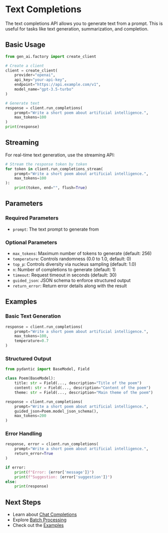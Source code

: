 # Text Completions

The text completions API allows you to generate text from a prompt. This is useful for tasks like text generation, summarization, and completion.

## Basic Usage

```python
from gen_ai.factory import create_client

# Create a client
client = create_client(
    provider="openai",
    api_key="your-api-key",
    endpoint="https://api.example.com/v1",
    model_name="gpt-3.5-turbo"
)

# Generate text
response = client.run_completions(
    prompt="Write a short poem about artificial intelligence.",
    max_tokens=100
)
print(response)
```

## Streaming

For real-time text generation, use the streaming API:

```python
# Stream the response token by token
for token in client.run_completions_stream(
    prompt="Write a short poem about artificial intelligence.",
    max_tokens=100
):
    print(token, end="", flush=True)
```

## Parameters

### Required Parameters

- `prompt`: The text prompt to generate from

### Optional Parameters

- `max_tokens`: Maximum number of tokens to generate (default: 256)
- `temperature`: Controls randomness (0.0 to 1.0, default: 0)
- `top_p`: Controls diversity via nucleus sampling (default: 1.0)
- `n`: Number of completions to generate (default: 1)
- `timeout`: Request timeout in seconds (default: 30)
- `guided_json`: JSON schema to enforce structured output
- `return_error`: Return error details along with the result

## Examples

### Basic Text Generation

```python
response = client.run_completions(
    prompt="Write a short poem about artificial intelligence.",
    max_tokens=100,
    temperature=0.7
)
```

### Structured Output

```python
from pydantic import BaseModel, Field

class Poem(BaseModel):
    title: str = Field(..., description="Title of the poem")
    content: str = Field(..., description="Content of the poem")
    theme: str = Field(..., description="Main theme of the poem")

response = client.run_completions(
    prompt="Write a short poem about artificial intelligence.",
    guided_json=Poem.model_json_schema(),
    max_tokens=200
)
```

### Error Handling

```python
response, error = client.run_completions(
    prompt="Write a short poem about artificial intelligence.",
    return_error=True
)

if error:
    print(f"Error: {error['message']}")
    print(f"Suggestion: {error['suggestion']}")
else:
    print(response)
```

## Next Steps

- Learn about [Chat Completions](chat-completions.md)
- Explore [Batch Processing](batch-processing.md)
- Check out the [Examples](../examples/basic-usage.md)
